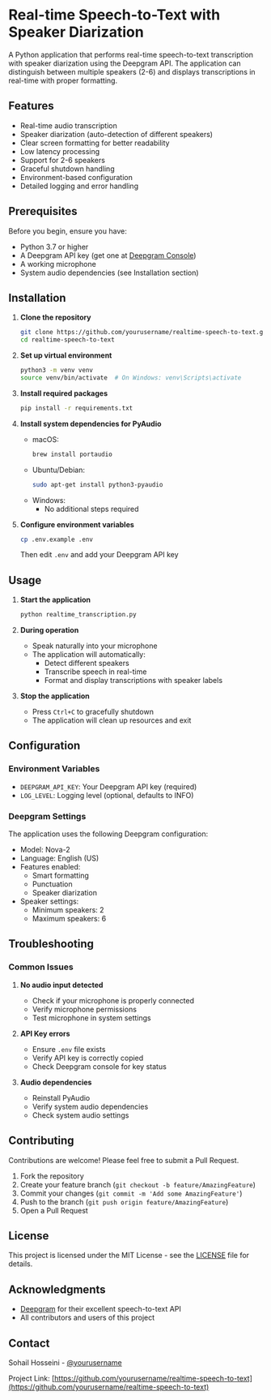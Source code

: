 # Real-time Speech-to-Text with Speaker Diarization

A Python application that performs real-time speech-to-text transcription with speaker diarization using the Deepgram API. The application can distinguish between multiple speakers (2-6) and displays transcriptions in real-time with proper formatting.

## Features

- Real-time audio transcription
- Speaker diarization (auto-detection of different speakers)
- Clear screen formatting for better readability
- Low latency processing
- Support for 2-6 speakers
- Graceful shutdown handling
- Environment-based configuration
- Detailed logging and error handling

## Prerequisites

Before you begin, ensure you have:
- Python 3.7 or higher
- A Deepgram API key (get one at [Deepgram Console](https://console.deepgram.com))
- A working microphone
- System audio dependencies (see Installation section)

## Installation

1. **Clone the repository**
   ```bash
   git clone https://github.com/yourusername/realtime-speech-to-text.git
   cd realtime-speech-to-text
   ```

2. **Set up virtual environment**
   ```bash
   python3 -m venv venv
   source venv/bin/activate  # On Windows: venv\Scripts\activate
   ```

3. **Install required packages**
   ```bash
   pip install -r requirements.txt
   ```

4. **Install system dependencies for PyAudio**
   - macOS:
     ```bash
     brew install portaudio
     ```
   - Ubuntu/Debian:
     ```bash
     sudo apt-get install python3-pyaudio
     ```
   - Windows:
     - No additional steps required

5. **Configure environment variables**
   ```bash
   cp .env.example .env
   ```
   Then edit `.env` and add your Deepgram API key

## Usage

1. **Start the application**
   ```bash
   python realtime_transcription.py
   ```

2. **During operation**
   - Speak naturally into your microphone
   - The application will automatically:
     - Detect different speakers
     - Transcribe speech in real-time
     - Format and display transcriptions with speaker labels

3. **Stop the application**
   - Press `Ctrl+C` to gracefully shutdown
   - The application will clean up resources and exit

## Configuration

### Environment Variables
- `DEEPGRAM_API_KEY`: Your Deepgram API key (required)
- `LOG_LEVEL`: Logging level (optional, defaults to INFO)

### Deepgram Settings
The application uses the following Deepgram configuration:
- Model: Nova-2
- Language: English (US)
- Features enabled:
  - Smart formatting
  - Punctuation
  - Speaker diarization
- Speaker settings:
  - Minimum speakers: 2
  - Maximum speakers: 6

## Troubleshooting

### Common Issues

1. **No audio input detected**
   - Check if your microphone is properly connected
   - Verify microphone permissions
   - Test microphone in system settings

2. **API Key errors**
   - Ensure `.env` file exists
   - Verify API key is correctly copied
   - Check Deepgram console for key status

3. **Audio dependencies**
   - Reinstall PyAudio
   - Verify system audio dependencies
   - Check system audio settings

## Contributing

Contributions are welcome! Please feel free to submit a Pull Request.

1. Fork the repository
2. Create your feature branch (`git checkout -b feature/AmazingFeature`)
3. Commit your changes (`git commit -m 'Add some AmazingFeature'`)
4. Push to the branch (`git push origin feature/AmazingFeature`)
5. Open a Pull Request

## License

This project is licensed under the MIT License - see the [LICENSE](LICENSE) file for details.

## Acknowledgments

- [Deepgram](https://deepgram.com) for their excellent speech-to-text API
- All contributors and users of this project

## Contact

Sohail Hosseini - [@yourusername](https://twitter.com/yourusername)

Project Link: [https://github.com/yourusername/realtime-speech-to-text](https://github.com/yourusername/realtime-speech-to-text)